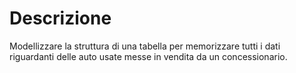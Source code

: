 # Descrizione

Modellizzare la struttura di una tabella per memorizzare tutti i dati riguardanti delle auto usate messe in vendita da un concessionario.
